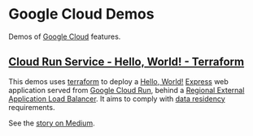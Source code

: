 # Google Cloud Demos

Demos of [Google Cloud](https://cloud.google.com) features.

## [Cloud Run Service - Hello, World! - Terraform](./cloud-run-service-hello-world-terraform)

This demos uses [terraform](https://www.terraform.io/) to deploy a [Hello, World!](https://en.wikipedia.org/wiki/%22Hello,_World!%22_program) [Express](https://expressjs.com/) web application served from [Google Cloud Run](https://cloud.google.com/run/docs/overview/what-is-cloud-run#services), behind a [Regional External Application Load Balancer](https://cloud.google.com/load-balancing/docs/https). It aims to comply with [data residency](https://en.wikipedia.org/wiki/Data_localization) requirements.

See the [story on Medium](https://medium.com/@marcus_monteiro/google-cloud-recipe-cloud-run-service-hello-world-d3b095fcc326).
